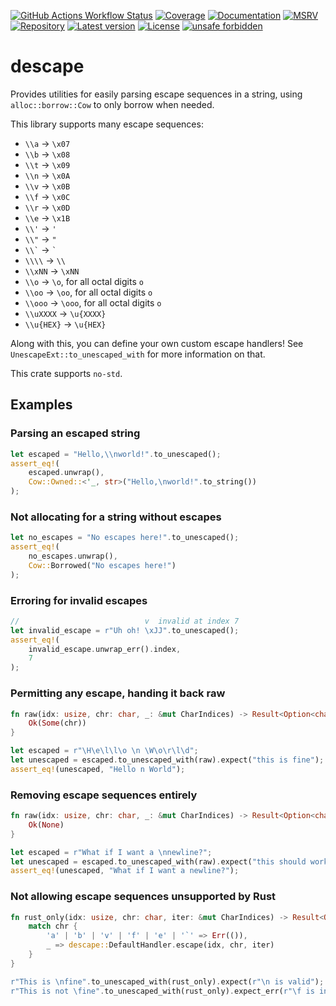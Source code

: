 [![GitHub Actions Workflow Status](https://img.shields.io/github/actions/workflow/status/balt-dev/descape/.github%2Fworkflows%2Frust.yml?branch=master&style=flat&label=tests)](https://github.com/balt-dev/descape/actions/)
[![Coverage](https://coveralls.io/repos/github/balt-dev/descape/badge.svg?branch=master)](https://coveralls.io/github/balt-dev/descape/)
[![Documentation](https://docs.rs/descape/badge.svg)](https://docs.rs/descape)
[![MSRV](https://img.shields.io/badge/MSRV-1.52.1-gold)](https://gist.github.com/alexheretic/d1e98d8433b602e57f5d0a9637927e0c)
[![Repository](https://img.shields.io/badge/-GitHub-%23181717?style=flat&logo=github&labelColor=%23555555&color=%23181717)](https://github.com/balt-dev/descape)
[![Latest version](https://img.shields.io/crates/v/descape.svg)](https://crates.io/crates/descape)
[![License](https://img.shields.io/crates/l/descape.svg)](https://github.com/balt-dev/descape/blob/master/LICENSE-MIT)
[![unsafe forbidden](https://img.shields.io/badge/unsafe-forbidden-success.svg)](https://github.com/rust-secure-code/safety-dance/)


# descape

Provides utilities for easily parsing escape sequences in a string, using `alloc::borrow::Cow` to only borrow when needed.

This library supports many escape sequences:
- `\\a` -> `\x07`
- `\\b` -> `\x08`
- `\\t` -> `\x09`
- `\\n` -> `\x0A`
- `\\v` -> `\x0B`
- `\\f` -> `\x0C`
- `\\r` -> `\x0D`
- `\\e` -> `\x1B`
- `\\'` -> `'`
- `\\"` -> `"`
- <code>&bsol;&bsol;&grave;</code> -> <code>&grave;</code>
- `\\\\` -> `\\`
- `\\xNN` -> `\xNN`
- `\\o` -> `\o`, for all octal digits `o`
- `\\oo` -> `\oo`, for all octal digits `o`
- `\\ooo` -> `\ooo`, for all octal digits `o`
- `\\uXXXX` -> `\u{XXXX}`
- `\\u{HEX}` -> `\u{HEX}`

Along with this, you can define your own custom escape handlers! See `UnescapeExt::to_unescaped_with` for more information on that.

This crate supports `no-std`.

## Examples

### Parsing an escaped string
```rust
let escaped = "Hello,\\nworld!".to_unescaped();
assert_eq!(
    escaped.unwrap(),
    Cow::Owned::<'_, str>("Hello,\nworld!".to_string())
);
```

### Not allocating for a string without escapes
```rust
let no_escapes = "No escapes here!".to_unescaped();
assert_eq!(
    no_escapes.unwrap(),
    Cow::Borrowed("No escapes here!")
);
```

### Erroring for invalid escapes
```rust
//                            v  invalid at index 7
let invalid_escape = r"Uh oh! \xJJ".to_unescaped();
assert_eq!(
    invalid_escape.unwrap_err().index,
    7
);
```

### Permitting any escape, handing it back raw
```rust
fn raw(idx: usize, chr: char, _: &mut CharIndices) -> Result<Option<char>, ()> {
    Ok(Some(chr))
}

let escaped = r"\H\e\l\l\o \n \W\o\r\l\d";
let unescaped = escaped.to_unescaped_with(raw).expect("this is fine");
assert_eq!(unescaped, "Hello n World");
```

### Removing escape sequences entirely
```rust
fn raw(idx: usize, chr: char, _: &mut CharIndices) -> Result<Option<char>, ()> {
    Ok(None)
}

let escaped = r"What if I want a \nnewline?";
let unescaped = escaped.to_unescaped_with(raw).expect("this should work");
assert_eq!(unescaped, "What if I want a newline?");
```

### Not allowing escape sequences unsupported by Rust
```rust
fn rust_only(idx: usize, chr: char, iter: &mut CharIndices) -> Result<Option<char>, ()> {
    match chr {
        'a' | 'b' | 'v' | 'f' | 'e' | '`' => Err(()),
        _ => descape::DefaultHandler.escape(idx, chr, iter)
    }
}

r"This is \nfine".to_unescaped_with(rust_only).expect(r"\n is valid");
r"This is not \fine".to_unescaped_with(rust_only).expect_err(r"\f is invalid");
```
